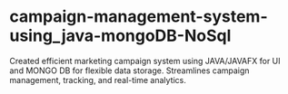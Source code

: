 # campaign-management-system-using_java-mongoDB-NoSql
Created efficient marketing campaign system using JAVA/JAVAFX for UI and MONGO DB for flexible data storage. Streamlines campaign management, tracking, and real-time analytics.
